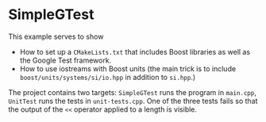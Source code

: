 SimpleGTest
===========

This example serves to show

- How to set up a `CMakeLists.txt` that includes
  Boost libraries as well as the Google Test framework.
- How to use iostreams with Boost units (the main
  trick is to include `boost/units/systems/si/io.hpp`
  in addition to `si.hpp`.)

The project contains two targets: `SimpleGTest` runs
the program in `main.cpp`, `UnitTest` runs the tests in
`unit-tests.cpp`. One of the three tests fails so that
the output of the `<<` operator applied to a length is
visible.
